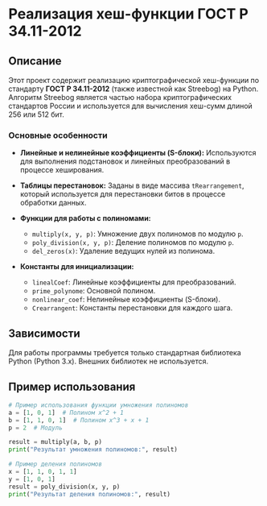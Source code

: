 # Реализация хеш-функции ГОСТ Р 34.11-2012

## Описание

Этот проект содержит реализацию криптографической хеш-функции по стандарту **ГОСТ Р 34.11-2012** (также известной как Streebog) на Python. Алгоритм Streebog является частью набора криптографических стандартов России и используется для вычисления хеш-сумм длиной 256 или 512 бит.

### Основные особенности

- **Линейные и нелинейные коэффициенты (S-блоки):**
  Используются для выполнения подстановок и линейных преобразований в процессе хеширования.

- **Таблицы перестановок:**
  Заданы в виде массива `tRearrangement`, который используется для перестановки битов в процессе обработки данных.

- **Функции для работы с полиномами:**
  - `multiply(x, y, p)`: Умножение двух полиномов по модулю `p`.
  - `poly_division(x, y, p)`: Деление полиномов по модулю `p`.
  - `del_zeros(x)`: Удаление ведущих нулей из полинома.

- **Константы для инициализации:**
  - `linealCoef`: Линейные коэффициенты для преобразований.
  - `prime_polynome`: Основной полином.
  - `nonlinear_coef`: Нелинейные коэффициенты (S-блоки).
  - `Crearrangent`: Константы перестановки для каждого шага.

## Зависимости

Для работы программы требуется только стандартная библиотека Python (Python 3.x). Внешних библиотек не используется.

## Пример использования

```python
# Пример использования функции умножения полиномов
a = [1, 0, 1]  # Полином x^2 + 1
b = [1, 1, 0, 1]  # Полином x^3 + x + 1
p = 2  # Модуль

result = multiply(a, b, p)
print("Результат умножения полиномов:", result)

# Пример деления полиномов
x = [1, 1, 0, 1, 1]
y = [1, 0, 1]
result = poly_division(x, y, p)
print("Результат деления полиномов:", result)
